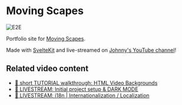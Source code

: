 # Moving Scapes

![E2E](https://github.com/jmagrippis/moving-scapes/actions/workflows/playwright.yaml/badge.svg)

Portfolio site for [Moving Scapes](https://youtube.com/@movingscapes).

Made with [SvelteKit](https://kit.svelte.dev/) and live-streamed on [Johnny's YouTube channel](https://youtube.com/@jmagrippis)!

## Related video content

- [🎥 short TUTORIAL walkthrough: HTML Video Backgrounds](https://www.youtube.com/watch?v=9yAStvszXh8)
- [🔴 LIVESTREAM: Initial project setup & DARK MODE](https://youtube.com/live/6D5jSRfoSAA)
- [🔴 LIVESTREAM: i18n | Internationalization / Localization](https://youtube.com/live/opHzDIvPeQQ)
